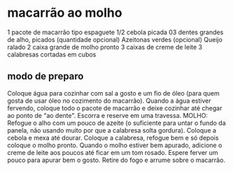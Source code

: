 # macarrão ao molho

1 pacote de macarrão tipo espaguete
1/2 cebola picada
03 dentes grandes de alho, picados (quantidade opcional)
Azeitonas verdes (opcional)
Queijo ralado
2 caixa grande de molho pronto
3 caixas de creme de leite
3 calabresas cortadas em cubos

## modo de preparo

Coloque água para cozinhar com sal a gosto e um fio de óleo (para quem gosta de usar óleo no cozimento do macarrão). Quando a água estiver fervendo, coloque todo o pacote de macarrão e deixe cozinhar até chegar ao ponto de "ao dente". Escorra e reserve em uma travessa.
MOLHO:
Refogue o alho com um pouco de azeite (o suficiente para untar o fundo da panela, não usando muito por que a calabresa solta gordura). Coloque a cebola e mexa até dourar.
Coloque a calabresa, refogue bem e só depois coloque o molho pronto.
Quando o molho estiver bem apurado, adicione o creme de leite aos poucos até ficar em um tom rosado. Espere ferver um pouco para apurar bem o gosto.
Retire do fogo e arrume sobre o macarrão.
